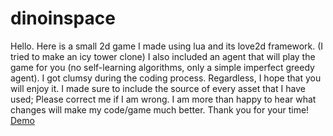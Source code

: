# dinoinspace
Hello. Here is a small 2d game I made using lua and its love2d framework. (I tried to make an icy tower clone)
I also included an agent that will play the game for you (no self-learning algorithms, only a simple imperfect greedy agent).
I got clumsy during the coding process. Regardless, I hope that you will enjoy it.
I made sure to include the source of every asset that I have used; Please correct me if I am wrong.
I am more than happy to hear what changes will make my code/game much better. Thank you for your time!
<a href="https://www.youtube.com/watch?v=f0WTJ6_dUFY"> Demo </a>
